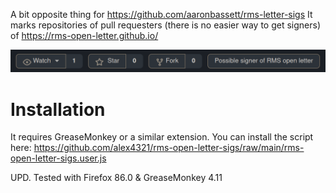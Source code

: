 A bit opposite thing for https://github.com/aaronbassett/rms-letter-sigs
It marks repositories of pull requesters (there is no easier way to get signers) of https://rms-open-letter.github.io/

![Added indicator](./screenshot.png)

# Installation

It requires GreaseMonkey or a similar extension. You can install the script here: https://github.com/alex4321/rms-open-letter-sigs/raw/main/rms-open-letter-sigs.user.js

UPD. Tested with Firefox 86.0 & GreaseMonkey 4.11